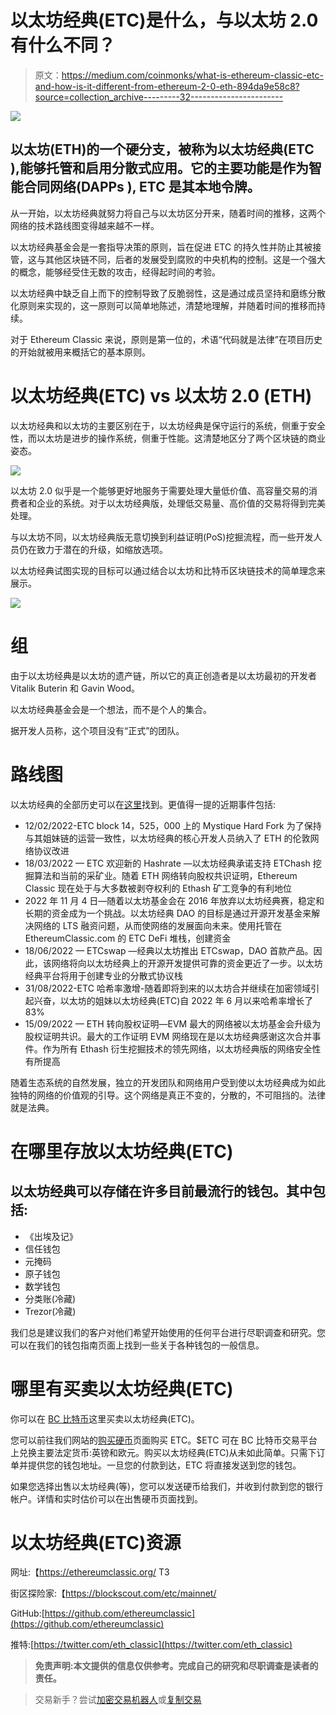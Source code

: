 # 以太坊经典(ETC)是什么，与以太坊 2.0 有什么不同？

> 原文：<https://medium.com/coinmonks/what-is-ethereum-classic-etc-and-how-is-it-different-from-ethereum-2-0-eth-894da9e58c8?source=collection_archive---------32----------------------->

![](img/7cd67e93a944a7a97c10dd096b4ae27c.png)

## 以太坊(ETH)的一个硬分支，被称为以太坊经典(ETC ),能够托管和启用分散式应用。它的主要功能是作为智能合同网络(DAPPs ), ETC 是其本地令牌。

从一开始，以太坊经典就努力将自己与以太坊区分开来，随着时间的推移，这两个网络的技术路线图变得越来越不一样。

以太坊经典基金会是一套指导决策的原则，旨在促进 ETC 的持久性并防止其被接管，这与其他区块链不同，后者的发展受到腐败的中央机构的控制。这是一个强大的概念，能够经受住无数的攻击，经得起时间的考验。

以太坊经典中缺乏自上而下的控制导致了反脆弱性，这是通过成员坚持和磨练分散化原则来实现的，这一原则可以简单地陈述，清楚地理解，并随着时间的推移而持续。

对于 Ethereum Classic 来说，原则是第一位的，术语“代码就是法律”在项目历史的开始就被用来概括它的基本原则。

# **以太坊经典(ETC) vs 以太坊 2.0 (ETH)**

以太坊经典和以太坊的主要区别在于，以太坊经典是保守运行的系统，侧重于安全性，而以太坊是进步的操作系统，侧重于性能。这清楚地区分了两个区块链的商业姿态。

![](img/370f1eb5e0dd1bfe36790ca3294e29b7.png)

以太坊 2.0 似乎是一个能够更好地服务于需要处理大量低价值、高容量交易的消费者和企业的系统。对于以太坊经典版，处理低交易量、高价值的交易将得到完美处理。

与以太坊不同，以太坊经典版无意切换到利益证明(PoS)挖掘流程，而一些开发人员仍在致力于潜在的升级，如缩放选项。

以太坊经典试图实现的目标可以通过结合以太坊和比特币区块链技术的简单理念来展示。

![](img/5a50b4798c080b8d874b6f53f27c3c29.png)

# 组

由于以太坊经典是以太坊的遗产链，所以它的真正创造者是以太坊最初的开发者 Vitalik Buterin 和 Gavin Wood。

以太坊经典基金会是一个想法，而不是个人的集合。

据开发人员称，这个项目没有“正式”的团队。

# **路线图**

以太坊经典的全部历史可以在[这里](https://ethereumclassic.org/knowledge/history)找到。更值得一提的近期事件包括:

*   12/02/2022-ETC block 14，525，000 上的 Mystique Hard Fork 为了保持与其姐妹链的运营一致性，以太坊经典的核心开发人员纳入了 ETH 的伦敦网络协议改进
*   18/03/2022 — ETC 欢迎新的 Hashrate —以太坊经典承诺支持 ETChash 挖掘算法和当前的采矿业。随着 ETH 网络转向股权共识证明，Ethereum Classic 现在处于与大多数被剥夺权利的 Ethash 矿工竞争的有利地位
*   2022 年 11 月 4 日—随着以太坊基金会在 2016 年放弃以太坊经典赛，稳定和长期的资金成为一个挑战。以太坊经典 DAO 的目标是通过开源开发基金来解决网络的 LTS 融资问题，从而使网络的发展面向未来。使用托管在 EthereumClassic.com 的 ETC DeFi 堆栈，创建资金
*   18/06/2022 — ETCswap —经典以太坊推出 ETCswap，DAO 首款产品。因此，该网络将向以太坊经典上的开源开发提供可靠的资金更近了一步。以太坊经典平台将用于创建专业的分散式协议栈
*   31/08/2022-ETC 哈希率激增-随着即将到来的以太坊合并继续在加密领域引起兴奋，以太坊的姐妹以太坊经典(ETC)自 2022 年 6 月以来哈希率增长了 83%
*   15/09/2022 — ETH 转向股权证明—EVM 最大的网络被以太坊基金会升级为股权证明共识。最大的工作证明 EVM 网络现在是以太坊经典感谢这次合并事件。作为所有 Ethash 衍生挖掘技术的领先网络，以太坊经典版的网络安全性有所提高

随着生态系统的自然发展，独立的开发团队和网络用户受到使以太坊经典成为如此独特的网络的价值观的引导。这个网络是真正不变的，分散的，不可阻挡的。法律就是法典。

# **在哪里存放以太坊经典(ETC)**

## 以太坊经典可以存储在许多目前最流行的钱包。其中包括:

*   《出埃及记》
*   信任钱包
*   元掩码
*   原子钱包
*   数学钱包
*   分类账(冷藏)
*   Trezor(冷藏)

我们总是建议我们的客户对他们希望开始使用的任何平台进行尽职调查和研究。您可以在我们的钱包指南页面上找到一些关于各种钱包的一般信息。

# **哪里有买卖以太坊经典(ETC)**

你可以在 [BC 比特币](https://www.bcbitcoin.com/)这里买卖以太坊经典(ETC)。

您可以前往我们网站的[购买硬币](https://www.bcbitcoin.com/buy/)页面购买 ETC。$ETC 可在 BC 比特币交易平台上兑换主要法定货币:英镑和欧元。购买以太坊经典(ETC)从未如此简单。只需下订单并提供您的钱包地址。一旦您的付款到达，ETC 将直接发送到您的钱包。

如果您选择出售以太坊经典(等)，您可以发送硬币给我们，并收到付款到您的银行帐户。详情和实时估价可以在出售硬币页面找到。

# **以太坊经典(ETC)资源**

网址:【https://ethereumclassic.org/ T3

街区探险家:【https://blockscout.com/etc/mainnet/ 

GitHub:[https://github.com/ethereumclassic](https://github.com/ethereumclassic)

推特:[https://twitter.com/eth_classic](https://twitter.com/eth_classic)

> **免责声明:本文提供的信息仅供参考。完成自己的研究和尽职调查是读者的责任。**

> 交易新手？尝试[加密交易机器人](/coinmonks/crypto-trading-bot-c2ffce8acb2a)或[复制交易](/coinmonks/top-10-crypto-copy-trading-platforms-for-beginners-d0c37c7d698c)
